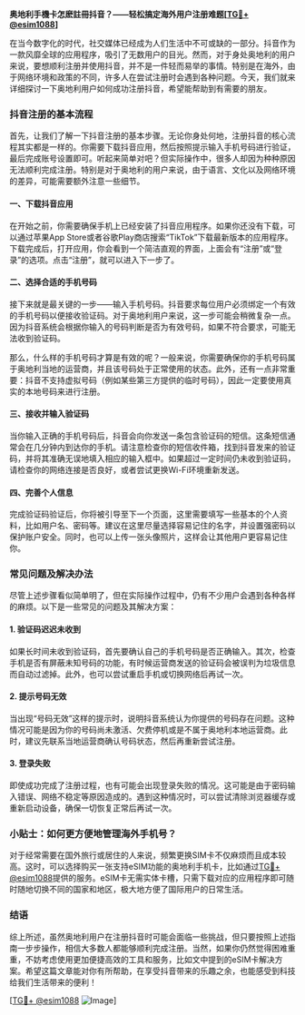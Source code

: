 **奥地利手機卡怎麽註冊抖音？——轻松搞定海外用户注册难题[[TG💪+ @esim1088](https://t.me/s/esim1088)]**

在当今数字化的时代，社交媒体已经成为人们生活中不可或缺的一部分。抖音作为一款风靡全球的应用程序，吸引了无数用户的目光。然而，对于身处奥地利的用户来说，要想顺利注册并使用抖音，并不是一件轻而易举的事情。特别是在海外，由于网络环境和政策的不同，许多人在尝试注册时会遇到各种问题。今天，我们就来详细探讨一下奥地利用户如何成功注册抖音，希望能帮助到有需要的朋友。

### 抖音注册的基本流程

首先，让我们了解一下抖音注册的基本步骤。无论你身处何地，注册抖音的核心流程其实都是一样的。你需要下载抖音应用，然后按照提示输入手机号码进行验证，最后完成账号设置即可。听起来简单对吧？但实际操作中，很多人却因为种种原因无法顺利完成注册。特别是对于奥地利的用户来说，由于语言、文化以及网络环境的差异，可能需要额外注意一些细节。

#### 一、下载抖音应用

在开始之前，你需要确保手机上已经安装了抖音应用程序。如果你还没有下载，可以通过苹果App Store或者谷歌Play商店搜索“TikTok”下载最新版本的应用程序。下载完成后，打开应用，你会看到一个简洁直观的界面，上面会有“注册”或“登录”的选项。点击“注册”，就可以进入下一步了。

#### 二、选择合适的手机号码

接下来就是最关键的一步——输入手机号码。抖音要求每位用户必须绑定一个有效的手机号码以便接收验证码。对于奥地利用户来说，这一步可能会稍微复杂一点。因为抖音系统会根据你输入的号码判断是否为有效号码，如果不符合要求，可能无法收到验证码。

那么，什么样的手机号码才算是有效的呢？一般来说，你需要确保你的手机号码属于奥地利当地的运营商，并且该号码处于正常使用的状态。此外，还有一点非常重要：抖音不支持虚拟号码（例如某些第三方提供的临时号码），因此一定要使用真实的本地号码来进行注册。

#### 三、接收并输入验证码

当你输入正确的手机号码后，抖音会向你发送一条包含验证码的短信。这条短信通常会在几分钟内到达你的手机。请注意检查你的短信收件箱，找到抖音发来的验证码，并将其准确无误地填入相应的输入框中。如果超过一定时间仍未收到验证码，请检查你的网络连接是否良好，或者尝试更换Wi-Fi环境重新发送。

#### 四、完善个人信息

完成验证码验证后，你将被引导至下一个页面，这里需要填写一些基本的个人资料，比如用户名、密码等。建议在这里尽量选择容易记住的名字，并设置强密码以保护账户安全。同时，也可以上传一张头像照片，这样会让其他用户更容易记住你。

### 常见问题及解决办法

尽管上述步骤看似简单明了，但在实际操作过程中，仍有不少用户会遇到各种各样的麻烦。以下是一些常见的问题及其解决方案：

#### 1. 验证码迟迟未收到

如果长时间未收到验证码，首先要确认自己的手机号码是否正确输入。其次，检查手机是否有屏蔽未知号码的功能，有时候运营商发送的验证码会被误判为垃圾信息而自动过滤掉。此外，也可以尝试重启手机或切换网络后再试一次。

#### 2. 提示号码无效

当出现“号码无效”这样的提示时，说明抖音系统认为你提供的号码存在问题。这种情况可能是因为你的号码尚未激活、欠费停机或是不属于奥地利本地运营商。此时，建议先联系当地运营商确认号码状态，然后再重新尝试注册。

#### 3. 登录失败

即使成功完成了注册过程，也有可能会出现登录失败的情况。这可能是由于密码输入错误、网络不稳定等原因造成的。遇到这种情况时，可以尝试清除浏览器缓存或重新启动设备，确保一切恢复正常后再试一次。

### 小贴士：如何更方便地管理海外手机号？

对于经常需要在国外旅行或居住的人来说，频繁更换SIM卡不仅麻烦而且成本较高。这时，可以选择购买一张支持eSIM功能的奥地利手机卡，比如通过[TG💪+ @esim1088](https://t.me/s/esim1088)提供的服务。eSIM卡无需实体卡槽，只需下载对应的应用程序即可随时随地切换不同的国家和地区，极大地方便了国际用户的日常生活。

### 结语

综上所述，虽然奥地利用户在注册抖音时可能会面临一些挑战，但只要按照上述指南一步步操作，相信大多数人都能够顺利完成注册。当然，如果你仍然觉得困难重重，不妨考虑使用更加便捷高效的工具和服务，比如文中提到的eSIM卡解决方案。希望这篇文章能对你有所帮助，在享受抖音带来的乐趣之余，也能感受到科技给我们生活带来的便利！

[[TG💪+ @esim1088](https://t.me/s/esim1088) ![Image](https://i.postimg.cc/4NQfJmqS/Snipaste-2025-05-13-00-14-12.png)]